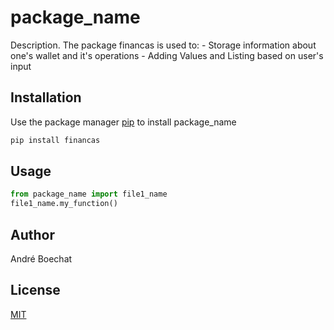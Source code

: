 # package_name

Description. 
The package financas is used to:
		- Storage information about one's wallet and it's operations
		- Adding Values and Listing based on user's input

## Installation

Use the package manager [pip](https://pip.pypa.io/en/stable/) to install package_name

```bash
pip install financas
```

## Usage

```python
from package_name import file1_name
file1_name.my_function()
```

## Author
André Boechat

## License
[MIT](https://choosealicense.com/licenses/mit/)